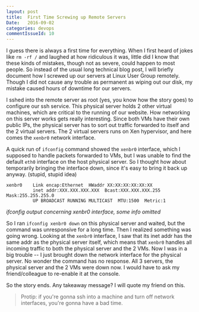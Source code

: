 ```yaml
---
layout: post
title:  First Time Screwing up Remote Servers
Date:   2016-09-02
categories: devops
commentIssueId: 10
---
```


I guess there is always a first time for everything. When I first heard
of jokes like `rm -rf /` and laughed at how ridiculous it was, little did
I know that these kinds of mistakes, though not as severe, could happen
to most people. So instead of the usual long technical blog post, I
will briefly document how I screwed up our servers at Linux User Group
remotely. Though I did not cause any trouble as permanent as wiping
out our disk, my mistake caused hours of downtime for our servers.

I sshed into the remote server as root (yes, you know how the story
goes) to configure our ssh service. This physical server holds 2 other
virtual machines, which are critical to the running of our website.
How networking on this server works gets really interesting.
Since both VMs have their own public IPs, the physical server has to
sort out traffic forwarded to itself and the 2 virtual servers. The 2
virtual servers runs on Xen hypervisor, and here comes the `xenbr0`
network interface.

A quick run of `ifconfig` command showed the `xenbr0` interface, which
I supposed to handle packets forwarded to VMs, but I was unable to find
the default `eth0` interface on the host physical server. So I thought
how about temporarily bringing the interface down, since it's easy to
bring it back up anyway. (stupid, stupid idea)

```
xenbr0    Link encap:Ethernet  HWaddr XX:XX:XX:XX:XX:XX
          inet addr:XXX.XXX.XXX.XXX  Bcast:XXX.XXX.XXX.255  Mask:255.255.255.0
          UP BROADCAST RUNNING MULTICAST  MTU:1500  Metric:1
```
*ifconfig output concerning xenbr0 interface, some info omitted*

So I ran `ifconfig xenbr0 down` on this physical server and
waited, but the command was unresponsive for a long time. Then I
realized something was going wrong. Looking at the `xenbr0` interface,
I saw that its inet addr has the same addr as the physical server
itself, which means that `xenbr0` handles all incoming traffic to both
the physical server and the 2 VMs. Now I was in a big trouble -- I
just brought down the network interface for the physical server. No
wonder the command has no response. All 3 servers, the physical server
and the 2 VMs were down now. I would have to ask my friend/colleague
to re-enable it at the console.

So the story ends. Any takeaway message? I will quote my friend on
this.

> Protip: if you're gonna ssh into a machine and turn off
> network interfaces, you're gonna have a bad time.
